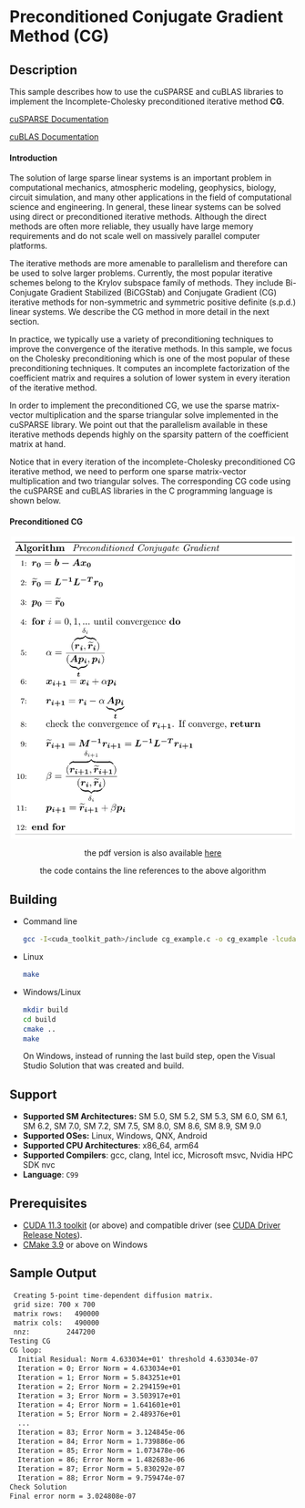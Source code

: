 # Preconditioned Conjugate Gradient Method (CG)

## Description

This sample describes how to use the cuSPARSE and cuBLAS libraries to implement the Incomplete-Cholesky preconditioned iterative method **CG**.

[cuSPARSE Documentation](https://docs.nvidia.com/cuda/cusparse/index.html)

[cuBLAS Documentation](https://docs.nvidia.com/cuda/cublas/index.html)

#### Introduction

The solution of large sparse linear systems is an important problem in computational mechanics, atmospheric modeling, geophysics, biology, circuit simulation, and many other applications in the field of computational science and engineering. In general, these linear systems can be solved using direct or preconditioned iterative methods. Although the direct methods are often more reliable, they usually have large memory requirements and do not scale well on massively parallel computer platforms.

The iterative methods are more amenable to parallelism and therefore can be used to solve larger problems. Currently, the most popular iterative schemes belong to the Krylov subspace family of methods. They include Bi-Conjugate Gradient Stabilized (BiCGStab) and Conjugate Gradient (CG) iterative methods for non-symmetric and symmetric positive definite (s.p.d.) linear systems. We describe the CG method in more detail in the next section.

In practice, we typically use a variety of preconditioning techniques to improve the convergence of the iterative methods. In this sample, we focus on the Cholesky preconditioning which is one of the most popular of these preconditioning techniques. It computes an incomplete factorization of the coefficient matrix and requires a solution of lower system in every iteration of the iterative method.

In order to implement the preconditioned CG, we use the sparse matrix-vector multiplication and the sparse triangular solve implemented in the cuSPARSE library. We point out that the parallelism available in these iterative methods depends highly on the sparsity pattern of the coefficient matrix at hand.

Notice that in every iteration of the incomplete-Cholesky preconditioned CG iterative method, we need to perform one sparse matrix-vector multiplication and two triangular solves. The corresponding CG code using the cuSPARSE and cuBLAS libraries in the C programming language is shown below.

#### Preconditioned CG

<center>
<img src="cg.png" alt="drawing" width="500"/>

the pdf version is also available [here](./cg.pdf)

the code contains the line references to the above algorithm
</center>

## Building

* Command line
    ```bash
    gcc -I<cuda_toolkit_path>/include cg_example.c -o cg_example -lcudart -lcusparse -lcublas
    ```

* Linux
    ```bash
    make
    ```

* Windows/Linux
    ```bash
    mkdir build
    cd build
    cmake ..
    make
    ```
    On Windows, instead of running the last build step, open the Visual Studio Solution that was created and build.

## Support

* **Supported SM Architectures:** SM 5.0, SM 5.2, SM 5.3, SM 6.0, SM 6.1, SM 6.2, SM 7.0, SM 7.2, SM 7.5, SM 8.0, SM 8.6, SM 8.9, SM 9.0
* **Supported OSes:** Linux, Windows, QNX, Android
* **Supported CPU Architectures**: x86_64, arm64
* **Supported Compilers**: gcc, clang, Intel icc, Microsoft msvc, Nvidia HPC SDK nvc
* **Language**: `C99`

## Prerequisites

* [CUDA 11.3 toolkit](https://developer.nvidia.com/cuda-downloads) (or above) and compatible driver (see [CUDA Driver Release Notes](https://docs.nvidia.com/cuda/cuda-toolkit-release-notes/index.html#cuda-major-component-versions)).
* [CMake 3.9](https://cmake.org/download/) or above on Windows


## Sample Output

```
 Creating 5-point time-dependent diffusion matrix.
 grid size: 700 x 700
 matrix rows:   490000
 matrix cols:   490000
 nnz:         2447200
Testing CG
CG loop:
  Initial Residual: Norm 4.633034e+01' threshold 4.633034e-07
  Iteration = 0; Error Norm = 4.633034e+01
  Iteration = 1; Error Norm = 5.843251e+01
  Iteration = 2; Error Norm = 2.294159e+01
  Iteration = 3; Error Norm = 3.503917e+01
  Iteration = 4; Error Norm = 1.641601e+01
  Iteration = 5; Error Norm = 2.489376e+01
  ...
  Iteration = 83; Error Norm = 3.124845e-06
  Iteration = 84; Error Norm = 1.739886e-06
  Iteration = 85; Error Norm = 1.073478e-06
  Iteration = 86; Error Norm = 1.482683e-06
  Iteration = 87; Error Norm = 5.830292e-07
  Iteration = 88; Error Norm = 9.759474e-07
Check Solution
Final error norm = 3.024808e-07
```
